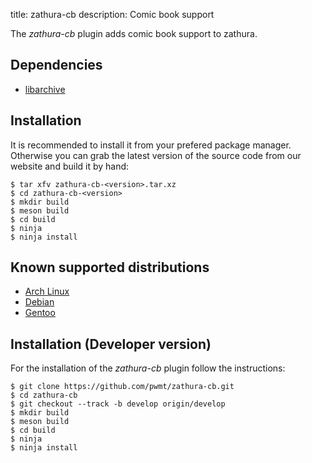 title: zathura-cb
description: Comic book support


The *zathura-cb* plugin adds comic book support to zathura.

## Dependencies

* [libarchive](https://www.libarchive.org/)


## Installation
It is recommended to install it from your prefered package manager. Otherwise
you can grab the latest version of the source code from our website and build it
by hand:

    $ tar xfv zathura-cb-<version>.tar.xz
    $ cd zathura-cb-<version>
    $ mkdir build
    $ meson build
    $ cd build
    $ ninja
    $ ninja install

## Known supported distributions
* [Arch Linux](https://aur.archlinux.org/packages/zathura-cb/)
* [Debian](https://packages.debian.org/en/sid/zathura-cb)
* [Gentoo](https://packages.gentoo.org/package/app-text/zathura-cb)

## Installation (Developer version)
For the installation of the *zathura-cb* plugin follow the
instructions:

    $ git clone https://github.com/pwmt/zathura-cb.git
    $ cd zathura-cb
    $ git checkout --track -b develop origin/develop
    $ mkdir build
    $ meson build
    $ cd build
    $ ninja
    $ ninja install
